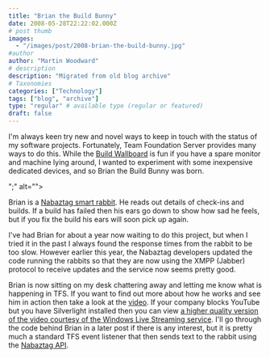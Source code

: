 ```yaml
---
title: "Brian the Build Bunny"
date: 2008-05-28T22:22:02.000Z
# post thumb
images:
  - "/images/post/2008-brian-the-build-bunny.jpg"
#author
author: "Martin Woodward"
# description
description: "Migrated from old blog archive"
# Taxonomies
categories: ["Technology"]
tags: ["blog", "archive"]
type: "regular" # available type (regular or featured)
draft: false
---
```


I'm always keen try new and novel ways to keep in touch with the status of my software projects.  Fortunately, Team Foundation Server provides many ways to do this.  While the [Build Wallboard](http://www.woodwardweb.com/vsts/000395.html) is fun if you have a spare monitor and machine lying around, I wanted to experiment with some inexpensive dedicated devices, and so Brian the Build Bunny was born.   

";" alt="">  

Brian is a [Nabaztag smart rabbit](http://www.amazon.com/Violet-Nabaztagtag-WiFi-Rabbit/dp/B000OFHBKS/woodwardwebcom).  He reads out details of check-ins and builds.  If a build has failed then his ears go down to show how sad he feels, but if you fix the build his ears will soon pick up again.  

I've had Brian for about a year now waiting to do this project, but when I tried it in the past I always found the response times from the rabbit to be too slow.  However earlier this year, the Nabaztag developers updated the code running the rabbits so that they are now using the XMPP (Jabber) protocol to receive updates and the service now seems pretty good.  

Brian is now sitting on my desk chattering away and letting me know what is happening in TFS.  If you want to find out more about how he works and see him in action then take a look at the [video](http://www.youtube.com/watch?v=Is32fWJJA-I). If your company blocks YouTube but you have Silverlight installed then you can view [a higher quality version of the video courtesy of the Windows Live Streaming service](http://silverlight.services.live.com/invoke/15051/buildbunny/iframe.html).  I'll go through the code behind Brian in a later post if there is any interest, but it is pretty much a standard TFS event listener that then sends text to the rabbit using the [Nabaztag API](http://api.nabaztag.com/docs/home.html).
